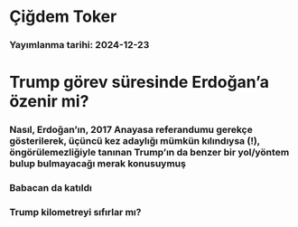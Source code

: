 # Çiğdem Toker

### Yayımlanma tarihi: 2024-12-23

# Trump görev süresinde Erdoğan’a özenir mi?


### Nasıl, Erdoğan’ın, 2017 Anayasa referandumu gerekçe gösterilerek, üçüncü kez adaylığı mümkün kılındıysa (!), öngörülemezliğiyle tanınan Trump’ın da benzer bir yol/yöntem bulup bulmayacağı merak konusuymuş


### Babacan da katıldı


### Trump kilometreyi sıfırlar mı?

